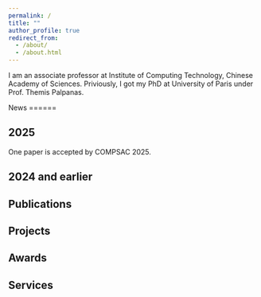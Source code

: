 ```yaml
---
permalink: /
title: ""
author_profile: true
redirect_from: 
  - /about/
  - /about.html
---
```

I am an associate professor at Institute of Computing Technology, Chinese Academy of Sciences.
Priviously, I got my PhD at University of Paris under Prof. Themis Palpanas.

<section id="news">
News
======

2025
------
One paper is accepted by COMPSAC 2025.

2024 and earlier
------


Publications
======




Projects
======



Awards
======



Services
======
